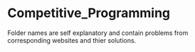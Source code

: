 # Competitive_Programming

Folder names are self explanatory and contain problems from corresponding websites and thier solutions.
